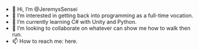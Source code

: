 - 👋 Hi, I’m @JeremysSensei
- 👀 I’m interested in getting back into programming as a full-time vocation.
- 🌱 I’m currently learning C# with Unity and Python.
- 💞️ I’m looking to collaborate on whatever can show me how to walk then run.
- 📫 How to reach me: here.

<!---
JeremysSensei/JeremysSensei is a ✨ special ✨ repository because its `README.md` (this file) appears on your GitHub profile.
You can click the Preview link to take a look at your changes.
--->
